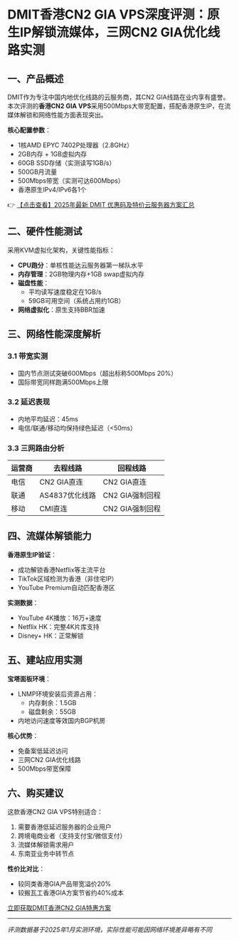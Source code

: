 # DMIT香港CN2 GIA VPS深度评测：原生IP解锁流媒体，三网CN2 GIA优化线路实测

## 一、产品概述

DMIT作为专注中国内地优化线路的云服务商，其CN2 GIA线路在业内享有盛誉。本次评测的**香港CN2 GIA VPS**采用500Mbps大带宽配置，搭配香港原生IP，在流媒体解锁和网络性能方面表现突出。

**核心配置参数**：
- 1核AMD EPYC 7402P处理器（2.8GHz）
- 2GB内存 + 1GB虚拟内存
- 60GB SSD存储（实测读写1GB/s）
- 500GB月流量
- 500Mbps带宽（实测可达600Mbps）
- 香港原生IPv4/IPv6各1个

👉 [【点击查看】2025年最新 DMIT 优惠码及特价云服务器方案汇总](https://bit.ly/dmit_coupon)

## 二、硬件性能测试

采用KVM虚拟化架构，关键性能指标：
- **CPU跑分**：单核性能达云服务器第一梯队水平
- **内存管理**：2GB物理内存+1GB swap虚拟内存
- **磁盘性能**：
  - 平均读写速度稳定在1GB/s
  - 59GB可用空间（系统占用约1GB）
- **网络虚拟化**：原生支持BBR加速

## 三、网络性能深度解析

### 3.1 带宽实测
- 国内节点测试突破600Mbps（超出标称500Mbps 20%）
- 国际带宽同样跑满500Mbps上限

### 3.2 延迟表现
- 内地平均延迟：45ms
- 电信/联通/移动均保持绿色延迟（<50ms）

### 3.3 三网路由分析
| 运营商 | 去程线路       | 回程线路       |
|--------|----------------|----------------|
| 电信   | CN2 GIA直连    | CN2 GIA直连    |
| 联通   | AS4837优化线路 | CN2 GIA强制回程|
| 移动   | CMI直连        | CN2 GIA强制回程|

## 四、流媒体解锁能力

**香港原生IP验证**：
- 成功解锁香港Netflix等主流平台
- TikTok区域检测为香港（非住宅IP）
- YouTube Premium自动匹配香港区

**实测数据**：
- YouTube 4K播放：16万+速度
- Netflix HK：完整4K片库支持
- Disney+ HK：正常解锁

## 五、建站应用实测

**宝塔面板环境**：
- LNMP环境安装后资源占用：
  - 内存剩余：1.5GB
  - 磁盘剩余：55GB
- 内地访问速度等效国内BGP机房

**核心优势**：
- 免备案低延迟访问
- 三网CN2 GIA优化线路
- 500Mbps带宽保障

## 六、购买建议

这款香港CN2 GIA VPS特别适合：
1. 需要香港低延迟服务器的企业用户
2. 跨境电商业者（支持支付宝/微信支付）
3. 流媒体解锁需求用户
4. 东南亚业务中转节点

**性价比对比**：
- 较同类香港GIA产品带宽溢价20%
- 较搬瓦工香港GIA方案节省约40%成本

[立即获取DMIT香港CN2 GIA特惠方案](https://bit.ly/dmit_coupon)

---

*评测数据基于2025年1月实测环境，实际性能可能因网络环境差异略有不同*
